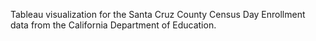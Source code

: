 Tableau visualization for the Santa Cruz County Census Day Enrollment data from the California Department of Education.